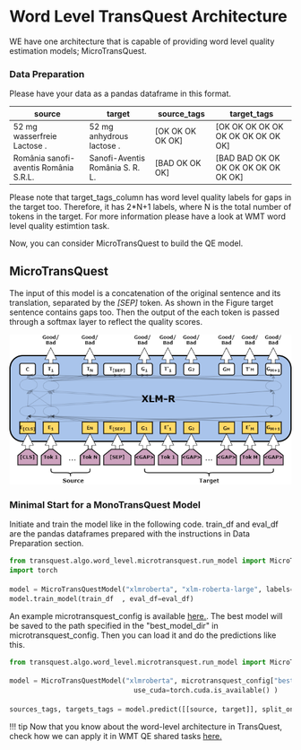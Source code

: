 # Word Level TransQuest Architecture
WE have one architecture that is capable of providing word level quality estimation models; MicroTransQuest. 

### Data Preparation
Please have your data as a pandas dataframe in this format. 

| source                                  | target                            | source_tags        | target_tags                         |
| ----------------------------------------| ----------------------------------|--------------------|-------------------------------------|
| 	52 mg wasserfreie Lactose .           | 52 mg anhydrous lactose .         | [OK OK OK OK OK]   | [OK OK OK OK OK OK OK OK OK OK OK]  |
|  România sanofi-aventis România S.R.L.  | Sanofi-Aventis România S. R. L.   | [BAD OK OK OK]     | [BAD BAD OK OK OK OK OK OK OK OK OK]|

Please note that target_tags_column has word level quality labels for gaps in the target too. Therefore, it has 2*N+1 labels, where N is the total number of tokens in the target. For more information please have a look at WMT word level quality estimtion task.

Now, you can consider MicroTransQuest to build the QE model.

## MicroTransQuest
The input of this model is a concatenation of the original sentence and its translation, separated by the *[SEP]* token. As shown in the Figure target sentence contains gaps too. Then the output of the each token is passed through a softmax layer to reflect the quality scores.


![MonoTransQuest Architecture](../images/MicroTransQuest.png)

### Minimal Start for a MonoTransQuest Model

Initiate and train the model like in the following code. train_df and eval_df are the pandas dataframes prepared with the instructions in Data Preparation section.

```python
from transquest.algo.word_level.microtransquest.run_model import MicroTransQuestModel
import torch

model = MicroTransQuestModel("xlmroberta", "xlm-roberta-large", labels=["OK", "BAD"], use_cuda=torch.cuda.is_available(), args=microtransquest_config)
model.train_model(train_df  , eval_df=eval_df)
```

An example microtransquest_config is available [here.](https://github.com/TharinduDR/TransQuest/blob/master/examples/word_level/wmt_2018/en_de/microtransquest_config.py). The best model will be saved to the path specified in the "best_model_dir" in microtransquest_config. Then you can load it and do the predictions like this. 

```python
from transquest.algo.word_level.microtransquest.run_model import MicroTransQuestModel

model = MicroTransQuestModel("xlmroberta", microtransquest_config["best_model_dir"], 
                               use_cuda=torch.cuda.is_available() )

sources_tags, targets_tags = model.predict([[source, target]], split_on_space=True)


```

!!! tip
    Now that you know about the word-level architecture in TransQuest, check how we can apply it in WMT QE shared tasks [here.](https://tharindudr.github.io/TransQuest/examples/word_level_examples/)